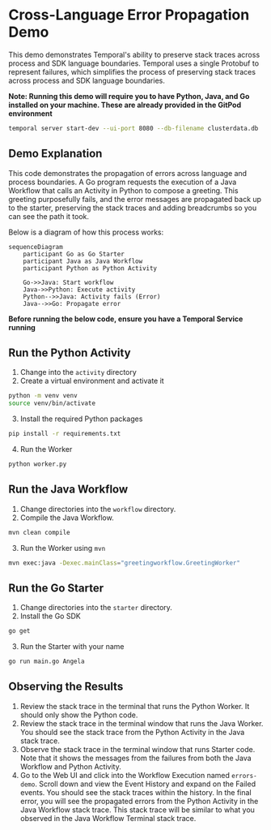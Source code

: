 # Cross-Language Error Propagation Demo

This demo demonstrates Temporal's ability to preserve stack traces across
process and SDK language boundaries. Temporal uses a single Protobuf to represent
failures, which simplifies the process of preserving stack traces across process
and SDK language boundaries.

**Note: Running this demo will require you to have Python, Java, and Go installed
on your machine. These are already provided in the GitPod environment**

```bash
temporal server start-dev --ui-port 8080 --db-filename clusterdata.db
```

## Demo Explanation

This code demonstrates the propagation of errors across language and process
boundaries. A Go program requests the execution of a Java Workflow that calls
an Activity in Python to compose a greeting. This greeting purposefully fails,
and the error messages are propagated back up to the starter, preserving the
stack traces and adding breadcrumbs so you can see the path it took.

Below is a diagram of how this process works:

```mermaid
sequenceDiagram
    participant Go as Go Starter
    participant Java as Java Workflow
    participant Python as Python Activity

    Go->>Java: Start workflow
    Java->>Python: Execute activity
    Python-->>Java: Activity fails (Error)
    Java-->>Go: Propagate error
```

**Before running the below code, ensure you have a Temporal Service running**

## Run the Python Activity

1. Change into the `activity` directory
2. Create a virtual environment and activate it
```bash
python -m venv venv
source venv/bin/activate
```
3. Install the required Python packages
```bash
pip install -r requirements.txt
```
4. Run the Worker
```bash
python worker.py
```

## Run the Java Workflow

1. Change directories into the `workflow` directory.
2. Compile the Java Workflow.
```bash
mvn clean compile
```
3. Run the Worker using `mvn`
```bash
mvn exec:java -Dexec.mainClass="greetingworkflow.GreetingWorker"
```

## Run the Go Starter

1. Change directories into the `starter` directory.
2. Install the Go SDK
```bash
go get
```
3. Run the Starter with your name 
```bash
go run main.go Angela
```

## Observing the Results

1. Review the stack trace in the terminal that runs the Python Worker. It should
only show the Python code.
2. Review the stack trace in the terminal window that runs the Java Worker. You 
should see the stack trace from the Python Activity in the Java stack trace.
3. Observe the stack trace in the terminal window that runs Starter code. Note 
that it shows the messages from the failures from both the Java Workflow and 
Python Activity.
4. Go to the Web UI and click into the Workflow Execution named `errors-demo`.
Scroll down and view the Event History and expand on the Failed events. You
should see the stack traces within the history. In the final error, you will
see the propagated errors from the Python Activity in the Java Workflow stack trace.
This stack trace will be similar to what you observed in the Java Workflow Terminal
stack trace.
